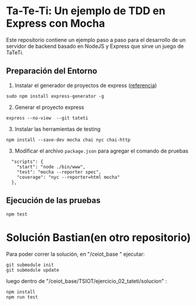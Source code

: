# Ta-Te-Ti: Un ejemplo de TDD en Express con Mocha

Este repositorio contiene un ejemplo paso a paso para el desarrollo de un servidor de backend basado en NodeJS y Express que sirve un juego de TaTeTi.

## Preparación del Entorno

1. Instalar el generador de proyectos de express ([referencia](https://expressjs.com/es/starter/generator.html))

```
sudo npm install express-generator -g
```

2. Generar el proyecto express

```
express --no-view  --git tateti
```

3. Instalar las herramientas de testing 

```
npm install --save-dev mocha chai nyc chai-http
```



3. Modificar el archivo `package.json` para agregar el comando de pruebas

```
  "scripts": {
    "start": "node ./bin/www",
    "test": "mocha --reporter spec",
    "coverage": "nyc --reporter=html mocha"
  },
```

## Ejecución de las pruebas

```
npm test
```
# Solución Bastian(en otro repositorio)

Para poder correr la solución, en "/ceiot_base " ejecutar:

```
git submodule init
git submodule update
```
luego dentro de "/ceiot_base/TSIOT/ejercicio_02_tateti/solucion" :

```
npm install
npm run test
```